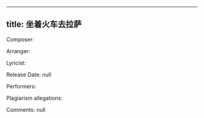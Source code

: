 
---
title: 坐着火车去拉萨
---
Composer: 

Arranger: 

Lyricist: 

Release Date: null

Performers: 

Plagiarism allegations:


Comments:
null
